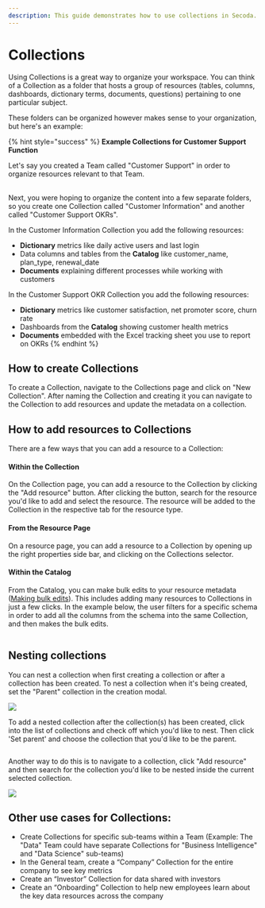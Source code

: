 ```yaml
---
description: This guide demonstrates how to use collections in Secoda.
---
```


# Collections

Using Collections is a great way to organize your workspace. You can think of a Collection as a folder that hosts a group of resources (tables, columns, dashboards, dictionary terms, documents, questions) pertaining to one particular subject.

These folders can be organized however makes sense to your organization, but here's an example:

{% hint style="success" %}
**Example Collections for Customer Support Function**

Let's say you created a Team called "Customer Support" in order to organize resources relevant to that Team.

\
Next, you were hoping to organize the content into a few separate folders, so you create one Collection called "Customer Information" and another called "Customer Support OKRs".



In the Customer Information Collection you add the following resources:

* **Dictionary** metrics like daily active users and last login
* Data columns and tables from the **Catalog** like customer\_name, plan\_type, renewal\_date
* **Documents** explaining different processes while working with customers

In the Customer Support OKR Collection you add the following resources:

* **Dictionary** metrics like customer satisfaction, net promoter score, churn rate
* Dashboards from the **Catalog** showing customer health metrics
* **Documents** embedded with the Excel tracking sheet you use to report on OKRs
{% endhint %}

## How to create Collections

To create a Collection, navigate to the Collections page and click on "New Collection". After naming the Collection and creating it you can navigate to the Collection to add resources and update the metadata on a collection.

## How to add resources to Collections

There are a few ways that you can add a resource to a Collection:

#### Within the Collection

On the Collection page, you can add a resource to the Collection by clicking the "Add resource" button. After clicking the button, search for the resource you'd like to add and select the resource. The resource will be added to the Collection in the respective tab for the resource type.

#### From the Resource Page

On a resource page, you can add a resource to a Collection by opening up the right properties side bar, and clicking on the Collections selector.&#x20;

#### Within the Catalog

From the Catalog, you can make bulk edits to your resource metadata ([Making bulk edits](../resource-and-metadata-management/add-documentation/bulk-editing-resources.md)). This includes adding many resources to Collections in just a few clicks. In the example below, the user filters for a specific schema in order to add all the columns from the schema into the same Collection, and then makes the bulk edits.

<figure><img src="https://secoda-public-media-assets.s3.amazonaws.com/809ef395-e987-4415-807c-bf140572be41.gif" alt=""></figure>

## Nesting collections

You can nest a collection when first creating a collection or after a collection has been created. To nest a collection when it's being created, set the "Parent" collection in the creation modal.

![](https://secoda-public-media-assets.s3.amazonaws.com/image%20\(10\)%20\(1\).png)

To add a nested collection after the collection(s) has been created, click into the list of collections and check off which you'd like to nest. Then click 'Set parent' and choose the collection that you'd like to be the parent.&#x20;

<figure><img src="https://secoda-public-media-assets.s3.amazonaws.com/4d454f86-ac7d-4b5f-a341-fabe43f7e076.png" alt=""></figure>

Another way to do this is to navigate to a collection, click "Add resource" and then search for the collection you'd like to be nested inside the current selected collection.

![](https://secoda-public-media-assets.s3.amazonaws.com/image%20\(5\)%20\(1\)%20\(2\).png)

## **Other use cases for Collections:**

* Create Collections for specific sub-teams within a Team (Example: The "Data" Team could have separate Collections for "Business Intelligence" and "Data Science" sub-teams)
* In the General team, create a “Company” Collection for the entire company to see key metrics
* Create an “Investor” Collection for data shared with investors
* Create an “Onboarding” Collection to help new employees learn about the key data resources across the company
